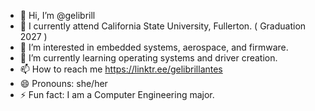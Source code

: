 - 👋 Hi, I’m @gelibrill
- 🐘 I currently attend California State University, Fullerton. ( Graduation 2027 )
- 👀 I’m interested in embedded systems, aerospace, and firmware.
- 🌱 I’m currently learning operating systems and driver creation.
- 📫 How to reach me https://linktr.ee/gelibrillantes
- 😄 Pronouns: she/her
- ⚡ Fun fact: I am a Computer Engineering major.

<!---
gelibrill/gelibrill is a ✨ special ✨ repository because its `README.md` (this file) appears on your GitHub profile.
You can click the Preview link to take a look at your changes.
--->
